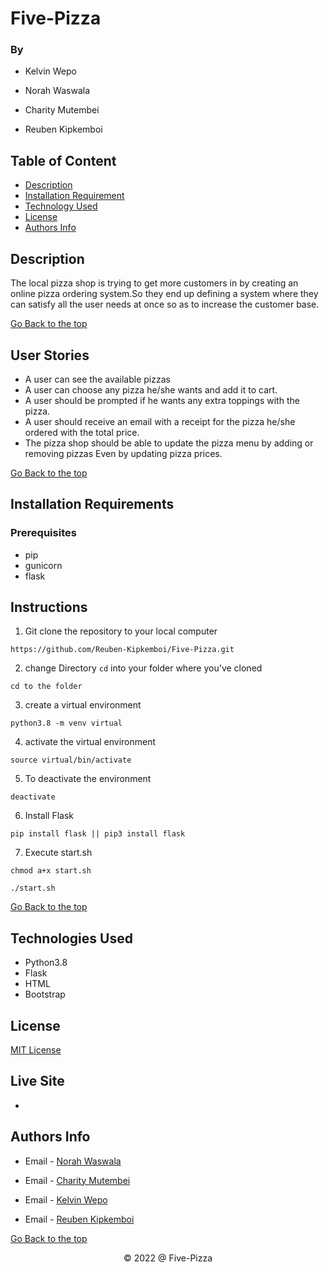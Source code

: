 # Five-Pizza

### By 
- Kelvin Wepo

- Norah Waswala

- Charity Mutembei

- Reuben Kipkemboi

## Table of Content

+ [Description](#description)
+ [Installation Requirement](#installation-requirements)
+ [Technology Used](#technologies-used)
+ [License](#license)
+ [Authors Info](#authors-info)

## Description
The local pizza shop is trying to get more customers in by creating an online pizza ordering system.So they end up defining a system where they can satisfy all the user needs at once so as to increase the customer base.

[Go Back to the top](#five-pizza)


## User Stories

- A user can see the available pizzas
- A user can choose any pizza he/she wants and add it to cart.
- A user should be prompted if he wants any extra toppings with the pizza.
- A user should receive an email with a receipt for the pizza he/she ordered with the total price.
- The pizza shop should be able to update the pizza menu by adding or removing pizzas Even by updating pizza prices.


[Go Back to the top](#five-pizza)


## Installation Requirements

### Prerequisites

- pip
- gunicorn
- flask

## Instructions

1) Git clone the repository to your local computer
```
https://github.com/Reuben-Kipkemboi/Five-Pizza.git
```
2. change Directory `cd` into your folder where you've cloned
```
cd to the folder
```
3. create a virtual environment
```
python3.8 -m venv virtual
```
4. activate the virtual environment 
```
source virtual/bin/activate

```
5. To deactivate the environment

```
deactivate
```

6. Install Flask
```
pip install flask || pip3 install flask
```
7. Execute start.sh
```
chmod a+x start.sh

./start.sh
```

[Go Back to the top](#five-pizza)


## Technologies Used

- Python3.8
- Flask
- HTML
- Bootstrap

## License
[MIT License](LICENSE)

## Live Site
* 

## Authors Info
*  Email - [Norah Waswala](https://gmail.com)

*  Email - [Charity Mutembei](https://gmail.com)

*  Email - [Kelvin Wepo](https://gmail.com)

* Email - [Reuben Kipkemboi](https://gmail.com)

[Go Back to the top](#five-pizza)


<p align = "center">
    &copy; 2022 @ Five-Pizza
</p>







